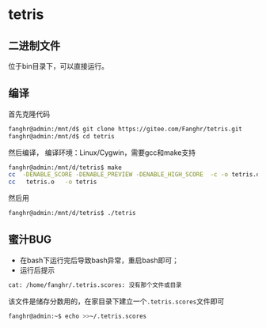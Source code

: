 # tetris
## 二进制文件
位于bin目录下，可以直接运行。
## 编译
首先克隆代码
```bash
fanghr@admin:/mnt/d$ git clone https://gitee.com/Fanghr/tetris.git
fanghr@admin:/mnt/d$ cd tetris
```
然后编译，
编译环境：Linux/Cygwin，需要gcc和make支持
```bash
fanghr@admin:/mnt/d/tetris$ make
cc  -DENABLE_SCORE -DENABLE_PREVIEW -DENABLE_HIGH_SCORE  -c -o tetris.o tetris.c
cc   tetris.o   -o tetris
```
然后用
```bash 
fanghr@admin:/mnt/d/tetris$ ./tetris
```
## 蜜汁BUG
* 在bash下运行完后导致bash异常，重启bash即可；
* 运行后提示
```bash
cat: /home/fanghr/.tetris.scores: 没有那个文件或目录
```
该文件是储存分数用的，在家目录下建立一个`.tetris.scores`文件即可
```bash
fanghr@admin:~$ echo >>~/.tetris.scores
```